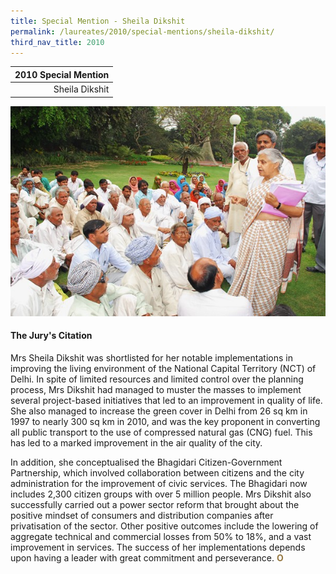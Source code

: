 ```yaml
---
title: Special Mention - Sheila Dikshit
permalink: /laureates/2010/special-mentions/sheila-dikshit/
third_nav_title: 2010
---
```


| 2010 Special Mention | 
|---:|
| Sheila Dikshit |

![Sheila Dikshit](/images/special-mentions/sheila-dikshit.jpg)

#### **The Jury's Citation**
Mrs Sheila Dikshit was shortlisted for her notable implementations in improving the living environment of the National Capital Territory (NCT) of Delhi. In spite of limited resources and limited control over the planning process, Mrs Dikshit had managed to muster the masses to implement several project-based initiatives that led to an improvement in quality of life. She also managed to increase the green cover in Delhi from 26 sq km in 1997 to nearly 300 sq km in 2010, and was the key proponent in converting all public transport to the use of compressed natural gas (CNG) fuel. This has led to a marked improvement in the air quality of the city.

In addition, she conceptualised the Bhagidari Citizen-Government Partnership, which involved collaboration between citizens and the city administration for the improvement of civic services. The Bhagidari now includes 2,300 citizen groups with over 5 million people. Mrs Dikshit also successfully carried out a power sector reform that brought about the positive mindset of consumers and distribution companies after privatisation of the sector. Other positive outcomes include the lowering of aggregate technical and commercial losses from 50% to 18%, and a vast improvement in services. The success of her implementations depends upon having a leader with great commitment and perseverance. **<font color="#967942">O</font>**
